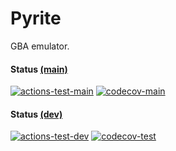 Pyrite
======

GBA emulator.

#### Status [(main)](https://github.com/ExPixel/pyrite/tree/main)
[![actions-test-main](https://github.com/ExPixel/pyrite/actions/workflows/test.yml/badge.svg?branch=main)](https://github.com/ExPixel/pyrite/actions/workflows/test.yml)
[![codecov-main](https://codecov.io/github/ExPixel/pyrite/coverage.svg?branch=main)](https://codecov.io/gh/ExPixel/pyrite)

#### Status [(dev)](https://github.com/ExPixel/pyrite/tree/dev)
[![actions-test-dev](https://github.com/ExPixel/pyrite/actions/workflows/test.yml/badge.svg?branch=dev)](https://github.com/ExPixel/pyrite/actions/workflows/test.yml)
[![codecov-test](https://codecov.io/github/ExPixel/pyrite/coverage.svg?branch=dev)](https://codecov.io/gh/ExPixel/pyrite)
